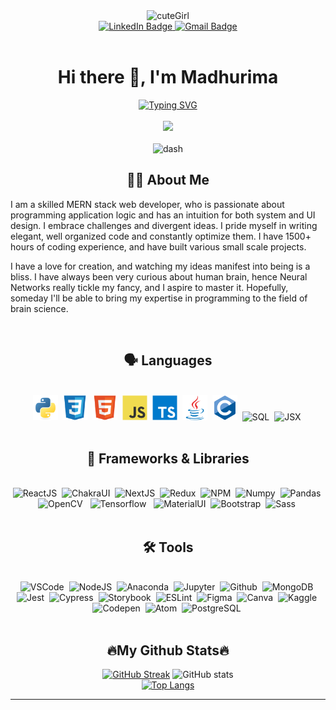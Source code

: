 <div align="center">
 <img src="https://media1.giphy.com/media/11oJ0n6FX3w1ZeoVHP/giphy.gif?cid=ecf05e47y5x1z9fj76vvgowblad45onugkv5mn8i2xd5q4x6&rid=giphy.gif&ct=s" alt="cuteGirl" width="100px"/>
    <div id="badges">
      <a href="https://www.linkedin.com/in/madhurima-poddar/">
        <img src="https://img.shields.io/badge/LinkedIn-blue?style=for-the-badge&logo=linkedin&logoColor=white" alt="LinkedIn Badge"/>
      </a>
      <a href="mailto:madhurimapoddar639@gmail.com">
        <img src="https://img.shields.io/badge/gmail-red?style=for-the-badge&logo=gmail&logoColor=white" alt="Gmail Badge"/>
      </a>
    </div>
    <img src="https://komarev.com/ghpvc/?username=RimRaider639&style=flat-square&color=blue" alt=""/>
</div>

<div align="center">
 <h1>Hi there 👋, I'm Madhurima</h1>
</div>

<div align="center">
<a href="https://git.io/typing-svg"><img src="https://readme-typing-svg.demolab.com?font=Fira+Code&weight=600&size=24&pause=1000&color=AC30F7&center=true&vCenter=true&width=500&lines=I+am+a+Full+Stack+Web+Developer;I+love+painting%2C+coding+%26+movies;Hope+to+get+in+touch+soon+%E2%9D%A4%EF%B8%8F" alt="Typing SVG" /></a>
</div>

</br>

<div align="center">
  <img src="https://media.giphy.com/media/LbBSU26sSRAE8/giphy.gif" width="60%" />
  </br>
  </br>
  <img src="https://user-images.githubusercontent.com/73097560/115834477-dbab4500-a447-11eb-908a-139a6edaec5c.gif" alt="dash" />
</div>

<!-- <div align="center"> -->
<!--  <img src="https://user-images.githubusercontent.com/73097560/115834477-dbab4500-a447-11eb-908a-139a6edaec5c.gif" alt="dash" /> -->
<!-- </div>  -->
<!--
**RimRaider639/RimRaider639** is a ✨ _special_ ✨ repository because its `README.md` (this file) appears on your GitHub profile.

Here are some ideas to get you started:

- 🔭 I’m currently working on ...
- 🌱 I’m currently learning ...
- 👯 I’m looking to collaborate on ...
- 🤔 I’m looking for help with ...
- 💬 Ask me about ...
- 📫 How to reach me: ...
- 😄 Pronouns: ...
- ⚡ Fun fact: ...
-->

<div>
 <h2 align="center"> 💁‍♀️ About Me </h2>
 <p>
  I am a skilled MERN stack web developer, who is passionate about programming application logic and has an intuition for both system and UI design. I embrace challenges and divergent ideas. I pride myself in writing elegant, well organized code and constantly optimize them.  
I have 1500+ hours of coding experience, and have built various small scale projects.
 </p>
 
 <p>
  I have a love for creation, and watching my ideas manifest into being is a bliss. I have always been very curious about human brain, hence Neural Networks really tickle my fancy, and I aspire to master it. Hopefully, someday I'll be able to bring my expertise in programming to the field of brain science.
 </p>
 
</div>

<br/>

<div align="center">
<h2>🗣️ Languages </h2>

<br/>
   <img src="https://github.com/devicons/devicon/blob/master/icons/python/python-original.svg" title="Python" alt="Python" width="40" height="40"/>&nbsp;
  <img src="https://github.com/devicons/devicon/blob/master/icons/css3/css3-original.svg"  title="CSS3" alt="CSS" width="40" height="40"/>&nbsp;
  <img src="https://github.com/devicons/devicon/blob/master/icons/html5/html5-original.svg" title="HTML5" alt="HTML" width="40" height="40"/>&nbsp;
  <img src="https://github.com/devicons/devicon/blob/master/icons/javascript/javascript-original.svg" title="JavaScript" alt="JavaScript" width="40" height="40"/>&nbsp;
   <img src="https://github.com/devicons/devicon/blob/master/icons/typescript/typescript-original.svg" title="TypeScript" alt="TypeScript" width="40" height="40"/>&nbsp;
    <img src="https://github.com/devicons/devicon/blob/master/icons/java/java-original.svg" title="Java" alt="Java" width="40" height="40"/>&nbsp;
   <img src="https://github.com/devicons/devicon/blob/master/icons/c/c-original.svg" title="C" alt="C" width="40" height="40"/>&nbsp;
   <img src="https://cdn-icons-png.flaticon.com/512/4248/4248340.png" title="SQL" alt="SQL" width="40" height="40"/>&nbsp;
    <img src="https://cdn-icons-png.flaticon.com/512/541/541490.png" title="JSX" alt="JSX" width="40" height="40"/>&nbsp;
</div>
<br/>

<div align="center">
<h2>🧮 Frameworks & Libraries</h2>
<br/>
 <img alt="ReactJS" src="https://github.com/RimRaider639/TechStackIcons/raw/master/icons/react/react-original.svg" title="ReactJS" width="40" height="40">&nbsp;
 <img alt="ChakraUI" src="https://img.icons8.com/color/512/chakra-ui.png" title="ChakraUI" width="40" height="40">&nbsp;
 <img alt="NextJS" src="https://github.com/RimRaider639/TechStackIcons/raw/master/icons/nextjs/nextjs-original.svg" title="NextJS" width="40" height="40">&nbsp;
 <img alt="Redux" src="https://github.com/RimRaider639/TechStackIcons/raw/master/icons/redux/redux-original.svg" title="Redux" width="40" height="40">&nbsp;
 <img alt="NPM" src="https://github.com/RimRaider639/TechStackIcons/raw/master/icons/npm/npm-original-wordmark.svg" title="NPM" width="40" height="40">&nbsp;
 <img alt="Numpy" src="https://github.com/RimRaider639/TechStackIcons/raw/master/icons/numpy/numpy-original.svg" title="Numpy" width="40" height="40">&nbsp;
 <img alt="Pandas" src="https://github.com/RimRaider639/TechStackIcons/raw/master/icons/pandas/pandas-original.svg" title="Pandas" width="40" height="40">&nbsp;
 <img alt="OpenCV" src="https://github.com/RimRaider639/TechStackIcons/raw/master/icons/opencv/opencv-original.svg" title="OpenCV" width="40" height="40"> &nbsp;
 <img alt="Tensorflow" src="https://github.com/RimRaider639/TechStackIcons/raw/master/icons/tensorflow/tensorflow-original.svg" title="Tensorflow" width="40" height="40"> &nbsp;
 <img alt="MaterialUI" src="https://github.com/RimRaider639/TechStackIcons/raw/master/icons/materialui/materialui-original.svg" title="MaterialUI" width="40" height="40">&nbsp;
 <img alt="Bootstrap" src="https://github.com/RimRaider639/TechStackIcons/raw/master/icons/bootstrap/bootstrap-original.svg" title="Bootstrap" width="40" height="40">&nbsp;
 <img alt="Sass" src="https://github.com/RimRaider639/TechStackIcons/raw/master/icons/sass/sass-original.svg" title="Sass" width="40" height="40">&nbsp;
</div>
<br/>

<div align="center">
<h2>🛠️ Tools</h2>
<br/>
 <img alt="VSCode" src="https://github.com/RimRaider639/TechStackIcons/raw/master/icons/vscode/vscode-original.svg" class="chakra-image css-7lnesm" title="VSCode" width="40" height="40">&nbsp;
 <img alt="NodeJS" src="https://github.com/RimRaider639/TechStackIcons/raw/master/icons/nodejs/nodejs-original.svg" class="chakra-image css-7lnesm" title="NodeJS" width="40" height="40">&nbsp;
 <img alt="Anaconda" src="https://github.com/RimRaider639/TechStackIcons/raw/master/icons/anaconda/anaconda-original.svg" class="chakra-image css-7lnesm" title="Anaconda" width="40" height="40">&nbsp;
 <img alt="Jupyter" src="https://github.com/RimRaider639/TechStackIcons/raw/master/icons/jupyter/jupyter-original.svg" class="chakra-image css-7lnesm" title="Jupyter" width="40" height="40">&nbsp;
 <img alt="Github" src="https://github.com/RimRaider639/TechStackIcons/raw/master/icons/github/github-original.svg" class="chakra-image css-7lnesm" title="Github" width="40" height="40">&nbsp;
 <img alt="MongoDB" src="https://github.com/RimRaider639/TechStackIcons/raw/master/icons/mongodb/mongodb-original.svg" class="chakra-image css-7lnesm" title="MongoDB" width="40" height="40">&nbsp;
 <img alt="Jest" src="https://github.com/RimRaider639/TechStackIcons/raw/master/icons/jest/jest-plain.svg" class="chakra-image css-7lnesm" title="Jest" width="40" height="40">&nbsp;
 <img alt="Cypress" src="https://asset.brandfetch.io/idIq_kF0rb/idv3zwmSiY.jpeg?updated=1667565306852" class="chakra-image css-7lnesm" title="Cypress" width="40" height="40">&nbsp;
 <img alt="Storybook" src="https://github.com/RimRaider639/TechStackIcons/raw/master/icons/storybook/storybook-original.svg" class="chakra-image css-7lnesm" title="Storybook" width="40" height="40">&nbsp;
 <img alt="ESLint" src="https://github.com/RimRaider639/TechStackIcons/raw/master/icons/eslint/eslint-original.svg" class="chakra-image css-7lnesm" title="ESLint" width="40" height="40">&nbsp;
 <img alt="Figma" src="https://github.com/RimRaider639/TechStackIcons/raw/master/icons/figma/figma-original.svg" class="chakra-image css-7lnesm" title="Figma" width="40" height="40">&nbsp;
 <img alt="Canva" src="https://github.com/RimRaider639/TechStackIcons/raw/master/icons/canva/canva-original.svg" class="chakra-image css-7lnesm" title="Canva" width="40" height="40">&nbsp;
 <img alt="Kaggle" src="https://github.com/RimRaider639/TechStackIcons/raw/master/icons/kaggle/kaggle-original.svg" class="chakra-image css-7lnesm" title="Kaggle" width="40" height="40">&nbsp;
 <img alt="Codepen" src="https://github.com/RimRaider639/TechStackIcons/raw/master/icons/codepen/codepen-plain.svg" class="chakra-image css-7lnesm" title="Codepen" width="40" height="40">&nbsp;
 <img alt="Atom" src="https://github.com/RimRaider639/TechStackIcons/raw/master/icons/atom/atom-original.svg" class="chakra-image css-7lnesm" title="Atom" width="40" height="40">&nbsp;
 <img alt="PostgreSQL" src="https://github.com/RimRaider639/TechStackIcons/raw/master/icons/postgresql/postgresql-original.svg" class="chakra-image css-7lnesm" title="PostgreSQL" width="40" height="40">&nbsp;
</div>
<br/>
<div align="center">
<h2>🔥My Github Stats🔥</h2>

 [![GitHub Streak](https://streak-stats.demolab.com?user=RimRaider639&theme=vision-friendly-dark&hide_border=true)](https://git.io/streak-stats)
 ![GitHub stats](https://github-readme-stats-kj4q.vercel.app/api?username=RimRaider639&show_icons=true&theme=vision-friendly-dark&hide_border=true)
<br/>
 [![Top Langs](https://github-readme-stats-kj4q.vercel.app/api/top-langs/?username=RimRaider639&layout=compact&theme=vision-friendly-dark&hide_border=true)](https://github.com/anuraghazra/github-readme-stats)
<br/>
 
</div>
<hr/>

